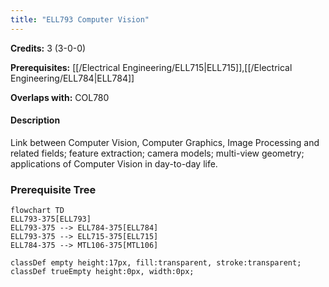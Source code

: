 ```yaml
---
title: "ELL793 Computer Vision"
---
```

**Credits:** 3 (3-0-0)

**Prerequisites:** [[/Electrical Engineering/ELL715|ELL715]],[[/Electrical Engineering/ELL784|ELL784]]

**Overlaps with:** COL780

#### Description
Link between Computer Vision, Computer Graphics, Image Processing and related fields; feature extraction; camera models; multi-view geometry; applications of Computer Vision in day-to-day life.

### Prerequisite Tree

```mermaid
flowchart TD
ELL793-375[ELL793]
ELL793-375 --> ELL784-375[ELL784]
ELL793-375 --> ELL715-375[ELL715]
ELL784-375 --> MTL106-375[MTL106]

classDef empty height:17px, fill:transparent, stroke:transparent;
classDef trueEmpty height:0px, width:0px;
```